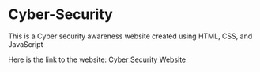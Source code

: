 # Cyber-Security
This is a Cyber security awareness website created using HTML, CSS, and JavaScript 

Here is the link to the website: [Cyber Security Website](https://cyber-security-website.pages.dev)


